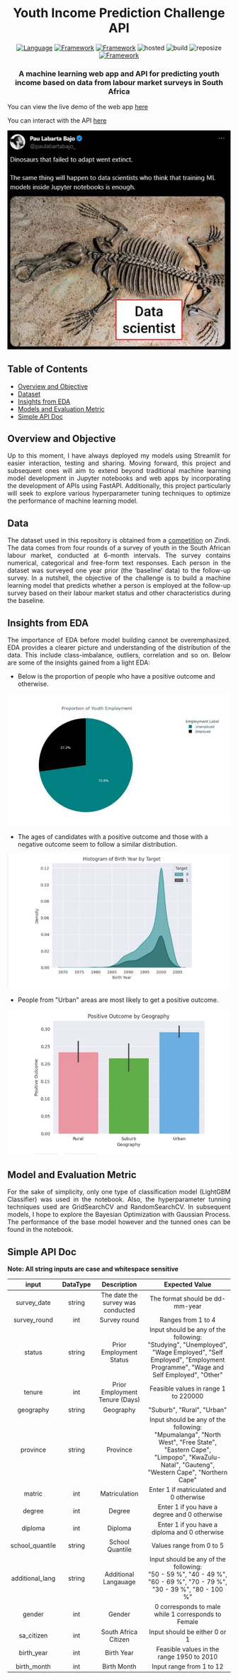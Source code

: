 <h1 align="center">Youth Income Prediction Challenge API</h1>

<div align="center">

[![Language](https://img.shields.io/badge/Python-darkblue.svg?style=flat&logo=python&logoColor=white)](https://www.python.org)
[![Framework](https://img.shields.io/badge/sklearn-darkorange.svg?style=flat&logo=scikit-learn&logoColor=white)](http://www.pytorch.org/news.html)
[![Framework](https://img.shields.io/badge/Streamlit-red.svg?style=flat&logo=streamlit&logoColor=white)](https://github.com/Oyebamiji-Micheal/Employee-Status-Prediction-Web-App/tree/main)
![hosted](https://img.shields.io/badge/Streamlit-Cloud-DC143C?style=flat&logo=streamlit&logoColor=white)
![build](https://img.shields.io/badge/build-passing-brightgreen.svg?style=flat)
![reposize](https://img.shields.io/github/repo-size/Oyebamiji-Micheal/Youth-Income-Prediction-Challenge-API)
[![Framework](https://img.shields.io/badge/FastAPI-blue.svg?style=flat&logo=fastapi&logoColor=white)](https://fastapi.tiangolo.com/)

</div>

<h3 align="center">A machine learning web app and API for predicting youth income based on data from labour market surveys in South Africa</h3>

You can view the live demo of the web app <a href="https://oyebamiji-micheal-youth-income-prediction-challenge.streamlit.app">here</a>

You can interact with the API <a href="https://web-production-8bd9.up.railway.app/docs">here</a>

<img src="images/repo_cover.jpeg">

<h2>Table of Contents</h2>

- [Overview and Objective](#overview_objective)
- [Dataset](#data)
- [Insights from EDA](#insights)
- [Models and Evaluation Metric](#model)
- [Simple API Doc](#api)

<a id="overview_objective"></a>
<h2>Overview and Objective</h2>
<p align="justify">
Up to this moment, I have always deployed my models using Streamlit for easier interaction, testing and sharing. Moving forward, this project and subsequent ones will aim to extend beyond traditional machine learning model development in Jupyter notebooks and web apps by incorporating the development of APIs using FastAPI. Additionally, this project particularly will seek to explore various hyperparameter tuning techniques to optimize the performance of machine learning model.
</p>

<a id="data"></a>
<h2>Data</h2>
<p align="justify">
The dataset used in this repository is obtained from a <a href="https://zindi.africa/competitions/predictive-insights-youth-income-prediction-challenge">competition</a> on Zindi. The data comes from four rounds of a survey of youth in the South African labour market, conducted at 6-month intervals. The survey contains numerical, categorical and free-form text responses. Each person in the dataset was surveyed one year prior (the ‘baseline’ data) to the follow-up survey. In a nutshell, the objective of the challenge is to build a machine learning model that predicts whether a person is employed at the follow-up survey based on their labour market status and other characteristics during the baseline. 
</p>

<a id="insights"></a>
<h2>Insights from EDA</h2>
<p align="justify">
The importance of EDA before model building cannot be overemphasized. EDA provides a clearer picture and understanding of the distribution of the data. This include class-imbalance, outliers, correlation and so on. Below are some of the insights gained from a light EDA:  
</p>

- Below is the proportion of people who have a positive outcome and otherwise. <br />
 
<p align="center"><img src="images/employment_proportion.jpeg"></p>

- The ages of candidates with a positive outcome and those with a negative outcome seem to follow a similar distribution. <br />

<p align="center"><img src="images/birthyear_target.jpeg"></p>

- People from "Urban" areas are most likely to get a positive outcome. <br />

<p align="center"><img src="images/geography_target.jpeg"></p>

<a id="model"></a>
<h2>Model and Evaluation Metric</h2>
<p align="justify">
For the sake of simplicity, only one type of classification model (LightGBM Classifier) was used in the notebook. Also, the hyperparameter tunning techniques used are GridSearchCV and RandomSearchCV. In subsequent models, I hope to explore the Bayesian Optimization with Gaussian Process. The performance of the base model  however and the tunned ones can be found in the <a href="https://oyebamiji-micheal-youth-income-prediction-challenge.streamlit.app/" style="text-decoration: None;">notebook</a>.  
</p>

<a id="api"></a>
<h2>Simple API Doc</h2>
<p align="justify">
<strong>Note: All string inputs are case and whitespace sensitive</strong>

|  input   |   DataType    | Description |   Expected Value  |  
|:--------:|:-------------:|:-----------------:|:-----------------:|
survey_date |   string     |    The date the survey was conducted | The format should be dd-mm-year|
survey_round | int  |   Survey round   | Ranges from 1 to 4
status | string    |   Prior Employment Status | Input should be any of the following: <br />"Studying", "Unemployed", "Wage Employed", "Self Employed", "Employment Programme", "Wage and Self Employed", "Other" |
tenure  |  int   | Prior Employment Tenure (Days) | Feasible values in range 1 to 220000 |
geography | string | Geography | "Suburb", "Rural", "Urban" |
province | string | Province | Input should be any of the following: <br /> "Mpumalanga", "North West", "Free State", "Eastern Cape", "Limpopo", "KwaZulu-Natal", "Gauteng", "Western Cape", "Northern Cape"
matric | int | Matriculation | Enter 1 if matriculated and 0 otherwise |
degree | int | Degree | Enter 1 if you have a degree and 0 otherwise |
diploma | int | Diploma | Enter 1 if you have a diploma and 0 otherwise |
school_quantile | string | School Quantile | Values range from 0 to 5 |
additional_lang | string | Additional Langauage | Input should be any of the following: <br /> "50 - 59 %", "40 - 49 %", "60 - 69 %", "70 - 79 %", "30 - 39 %", "80 - 100 %" |
gender | int | Gender | 0 corresponds to male while 1 corresponds to Female
sa_citizen | int | South Africa Citizen | Input should be either 0 or 1 
birth_year | int | Birth Year | Feasible values in the range 1950 to 2010 |
birth_month | int | Birth Month | Input range from 1 to 12 |
